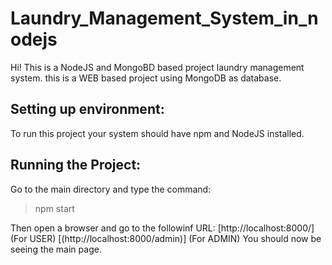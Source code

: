 # Laundry_Management_System_in_nodejs
Hi! This is a NodeJS and MongoBD based project laundry management system. this is a WEB based project using MongoDB as database.
## Setting up environment:
To run this project your system should have npm and NodeJS installed.
## Running the Project:
Go to the main directory and type the command:
>npm start

Then open a browser and go to the followinf URL:
[http://localhost:8000/](For USER)
[(http://localhost:8000/admin)] (For ADMIN)
You should now be seeing the main page. 
